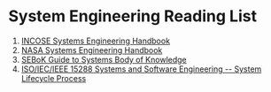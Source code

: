# System Engineering Reading List

1) [INCOSE Systems Engineering Handbook](https://github.com/DIJUNLIAO/System_Engineering/blob/main/Books/INCOSE%20-%20INCOSE%20Systems%20Engineering%20Handbook_%20A%20Guide%20for%20System%20Life%20Cycle%20Processes%20and%20Activities-Wiley%20(2015).pdf)
2) [NASA Systems Engineering Handbook](https://github.com/DIJUNLIAO/System_Engineering/blob/main/Books/-%20NASA%20Systems%20Engineering%20Handbook%20%5BSP-2007-6105%5D-NASA%20(2007).pdf)
3) [SEBoK Guide to Systems Body of Knowledge](https://github.com/DIJUNLIAO/System_Engineering/blob/main/Books/SEBoKv2.5.pdf)
4) [ISO/IEC/IEEE 15288 Systems and Software Engineering -- System Lifecycle Process](https://github.com/DIJUNLIAO/System_Engineering/blob/main/Books/SEBoKv2.5.pdf)

